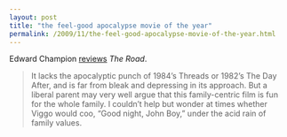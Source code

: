 ```yaml
---
layout: post
title: "the feel-good apocalypse movie of the year"
permalink: /2009/11/the-feel-good-apocalypse-movie-of-the-year.html
---
```


Edward Champion [reviews](http://www.edrants.com/review-the-road-2009/) _The Road_.

> It lacks the apocalyptic punch of 1984’s Threads or 1982’s The Day After, and is far from bleak and depressing in its approach. But a liberal parent may very well argue that this family-centric film is fun for the whole family. I couldn’t help but wonder at times whether Viggo would coo, “Good night, John Boy,” under the acid rain of family values.